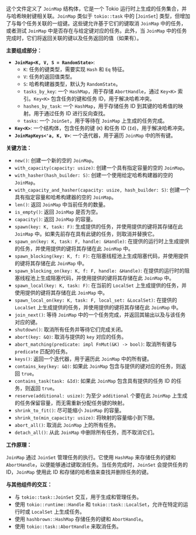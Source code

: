 这个文件定义了 `JoinMap` 结构体，它是一个 Tokio 运行时上生成的任务集合，并与哈希映射键相关联。`JoinMap` 类似于 `tokio::task` 中的 [`JoinSet`] 类型，但增加了与每个任务关联的一组键。这些键允许基于它们的键取消 `JoinMap` 中的任务，或者测试 `JoinMap` 中是否存在与给定键对应的任务。此外，当 `JoinMap` 中的任务完成时，它们将返回关联的键以及任务返回的值（如果有）。

**主要组成部分：**

*   **`JoinMap<K, V, S = RandomState>`**:
    *   `K`: 任务的键类型，需要实现 `Hash` 和 `Eq` 特征。
    *   `V`: 任务的返回值类型。
    *   `S`: 哈希构建器类型，默认为 `RandomState`。
    *   `tasks_by_key`:  一个 `HashMap`，用于存储 `AbortHandle`，通过 `Key<K>` 索引。`Key<K>` 包含任务的键和任务 ID，用于解决哈希冲突。
    *   `hashes_by_task`:  一个 `HashMap`，用于存储任务 ID 到其键的哈希值的映射。用于通过任务 ID 进行反向查找。
    *   `tasks`:  一个 `JoinSet`，用于等待在 `JoinMap` 上生成的任务完成。
*   **`Key<K>`**:  一个结构体，包含任务的键 (`K`) 和任务 ID (`Id`)，用于解决哈希冲突。
*   **`JoinMapKeys<'a, K, V>`**:  一个迭代器，用于遍历 `JoinMap` 中的所有键。

**关键方法：**

*   `new()`: 创建一个新的空的 `JoinMap`。
*   `with_capacity(capacity: usize)`: 创建一个具有指定容量的空的 `JoinMap`。
*   `with_hasher(hash_builder: S)`: 创建一个使用给定哈希构建器的空的 `JoinMap`。
*   `with_capacity_and_hasher(capacity: usize, hash_builder: S)`: 创建一个具有指定容量和哈希构建器的空的 `JoinMap`。
*   `len()`: 返回 `JoinMap` 中当前任务的数量。
*   `is_empty()`:  返回 `JoinMap` 是否为空。
*   `capacity()`:  返回 `JoinMap` 的容量。
*   `spawn(key: K, task: F)`:  生成提供的任务，并使用提供的键将其存储在此 `JoinMap` 中。如果先前存在具有此键的任务，则取消并替换它。
*   `spawn_on(key: K, task: F, handle: &Handle)`: 在提供的运行时上生成提供的任务，并使用提供的键将其存储在此 `JoinMap` 中。
*   `spawn_blocking(key: K, f: F)`: 在阻塞线程池上生成阻塞代码，并使用提供的键将其存储在此 `JoinMap` 中。
*   `spawn_blocking_on(key: K, f: F, handle: &Handle)`: 在提供的运行时的阻塞线程池上生成阻塞代码，并使用提供的键将其存储在此 `JoinMap` 中。
*   `spawn_local(key: K, task: F)`: 在当前的 `LocalSet` 上生成提供的任务，并使用提供的键将其存储在此 `JoinMap` 中。
*   `spawn_local_on(key: K, task: F, local_set: &LocalSet)`: 在提供的 `LocalSet` 上生成提供的任务，并使用提供的键将其存储在此 `JoinMap` 中。
*   `join_next()`: 等待 `JoinMap` 中的一个任务完成，并返回其输出以及与该任务对应的键。
*   `shutdown()`:  取消所有任务并等待它们完成关闭。
*   `abort(key: &Q)`:  取消与提供的 `key` 对应的任务。
*   `abort_matching(predicate: impl FnMut(&K) -> bool)`:  取消所有键与 `predicate` 匹配的任务。
*   `keys()`:  返回一个迭代器，用于遍历此 `JoinMap` 中的所有键。
*   `contains_key(key: &Q)`:  如果此 `JoinMap` 包含与提供的键对应的任务，则返回 `true`。
*   `contains_task(task: &Id)`:  如果此 `JoinMap` 包含具有提供的任务 ID 的任务，则返回 `true`。
*   `reserve(additional: usize)`:  为至少 `additional` 个要在此 `JoinMap` 上生成的任务保留容量，而无需重新分配任务键的映射。
*   `shrink_to_fit()`:  尽可能缩小 `JoinMap` 的容量。
*   `shrink_to(min_capacity: usize)`:  将映射的容量缩小到下限。
*   `abort_all()`:  取消此 `JoinMap` 上的所有任务。
*   `detach_all()`:  从此 `JoinMap` 中删除所有任务，而不取消它们。

**工作原理：**

`JoinMap` 通过 `JoinSet` 管理任务的执行。它使用 `HashMap` 来存储任务的键和 `AbortHandle`，以便能够通过键取消任务。当任务完成时，`JoinSet` 会提供任务的 ID，`JoinMap` 使用此 ID 和存储的哈希值来查找并删除任务的键。

**与其他组件的交互：**

*   与 `tokio::task::JoinSet` 交互，用于生成和管理任务。
*   使用 `tokio::runtime::Handle` 和 `tokio::task::LocalSet`，允许在特定的运行时或 `LocalSet` 上生成任务。
*   使用 `hashbrown::HashMap` 存储任务的键和 `AbortHandle`。
*   使用 `tokio::task::AbortHandle` 来取消任务。
